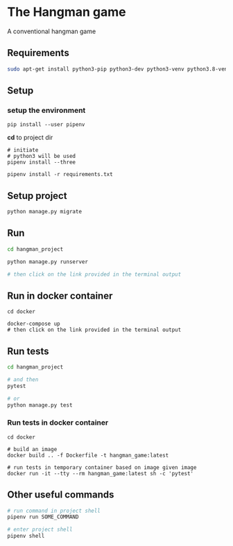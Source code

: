 # The Hangman game

A conventional hangman game

## Requirements
```bash
sudo apt-get install python3-pip python3-dev python3-venv python3.8-venv
```

## Setup

### setup the environment
```
pip install --user pipenv
```
**cd** to project dir
```
# initiate
# python3 will be used
pipenv install --three

pipenv install -r requirements.txt
```
## Setup project

```bash
python manage.py migrate
```

## Run
```bash
cd hangman_project

python manage.py runserver

# then click on the link provided in the terminal output
```
## Run in docker container
```
cd docker

docker-compose up
# then click on the link provided in the terminal output
```

## Run tests
```bash
cd hangman_project

# and then
pytest

# or
python manage.py test
```
### Run tests in docker container
```
cd docker

# build an image
docker build .. -f Dockerfile -t hangman_game:latest

# run tests in temporary container based on image given image
docker run -it --tty --rm hangman_game:latest sh -c 'pytest'
```

## Other useful commands

```bash
# run command in project shell
pipenv run SOME_COMMAND

# enter project shell
pipenv shell
```